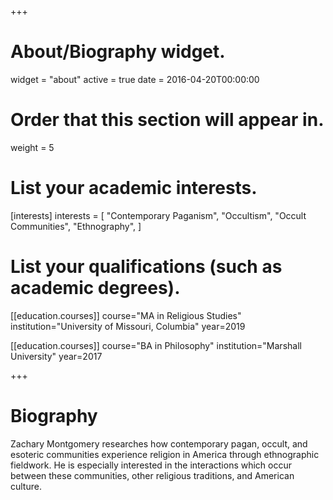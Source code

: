 +++
# About/Biography widget.
widget = "about"
active = true
date = 2016-04-20T00:00:00

# Order that this section will appear in.
weight = 5

# List your academic interests.
[interests]
  interests = [
    "Contemporary Paganism",
    "Occultism",
    "Occult Communities",
    "Ethnography",
  ]

# List your qualifications (such as academic degrees).
[[education.courses]]
  course="MA in Religious Studies"
  institution="University of Missouri, Columbia"
  year=2019

[[education.courses]]
  course="BA in Philosophy"
  institution="Marshall University"
  year=2017
 
+++

# Biography
Zachary Montgomery researches how contemporary pagan, occult, and esoteric communities experience religion in America through ethnographic fieldwork. He is especially interested in the interactions which occur between these communities, other religious traditions, and American culture.   
